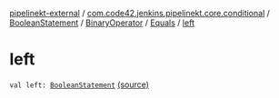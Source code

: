 [pipelinekt-external](../../../../index.md) / [com.code42.jenkins.pipelinekt.core.conditional](../../../index.md) / [BooleanStatement](../../index.md) / [BinaryOperator](../index.md) / [Equals](index.md) / [left](./left.md)

# left

`val left: `[`BooleanStatement`](../../index.md) [(source)](https://github.com/code42/pipelinekt/tree/master/core/src/main/kotlin/com/code42/jenkins/pipelinekt/core/conditional/BooleanStatement.kt#L35)